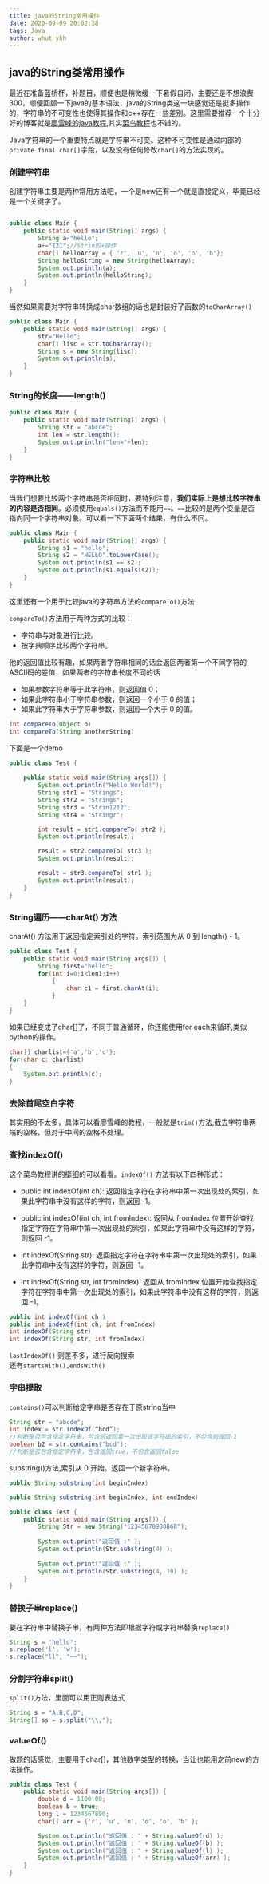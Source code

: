 ```yaml
---
title: java的String常用操作
date: 2020-09-09 20:02:38
tags: Java
author: whut ykh
---
```

##  java的String类常用操作
最近在准备蓝桥杯，补题目，顺便也是稍微缓一下暑假自闭，主要还是不想浪费300，顺便回顾一下java的基本语法，java的String类这一块感觉还是挺多操作的，字符串的不可变性也使得其操作和c++存在一些差别。这里需要推荐一个十分好的博客就是[廖雪峰的java教程](https://www.liaoxuefeng.com/wiki/1252599548343744),其实[菜鸟教程](https://www.runoob.com/java/java-string.html)也不错的。

Java字符串的一个重要特点就是字符串不可变。这种不可变性是通过内部的`private final char[]`字段，以及没有任何修改`char[]`的方法实现的。
<!-- more -->
### 创建字符串
创建字符串主要是两种常用方法吧，一个是new还有一个就是直接定义，毕竟已经是一个关键字了。
```java

public class Main {
    public static void main(String[] args) {
        String a="hello";
        a+="121";//Strin的+操作
        char[] helloArray = { 'r', 'u', 'n', 'o', 'o', 'b'};
        String helloString = new String(helloArray);
        System.out.println(a);
        System.out.println(helloString);
    }
}


```
当然如果需要对字符串转换成char数组的话也是封装好了函数的`toCharArray()`
```java
public class Main {
    public static void main(String[] args) {
        str="Hello";
        char[] lisc = str.toCharArray();
        String s = new String(lisc);
        System.out.println(s);
    }
}
```
### String的长度——length()
```java
public class Main {
    public static void main(String[] args) {
        String str = "abcde";
        int len = str.length();
        System.out.println("len="+len);
    }
}
```

### 字符串比较
当我们想要比较两个字符串是否相同时，要特别注意，**我们实际上是想比较字符串的内容是否相同**。必须使用`equals()`方法而不能用`==`。`==`比较的是两个变量是否指向同一个字符串对象。可以看一下下面两个结果，有什么不同。

```java
public class Main {
    public static void main(String[] args) {
        String s1 = "hello";
        String s2 = "HELLO".toLowerCase();
        System.out.println(s1 == s2);
        System.out.println(s1.equals(s2));
    }
}
```

这里还有一个用于比较java的字符串方法的`compareTo()`方法  

`compareTo()`方法用于两种方式的比较：
- 字符串与对象进行比较。
- 按字典顺序比较两个字符串。


他的返回值比较有趣，如果两者字符串相同的话会返回两者第一个不同字符的ASCII码的差值，如果两者的字符串长度不同的话
- 如果参数字符串等于此字符串，则返回值 0；
- 如果此字符串小于字符串参数，则返回一个小于 0 的值；
- 如果此字符串大于字符串参数，则返回一个大于 0 的值。

```java
int compareTo(Object o)
int compareTo(String anotherString)
```

下面是一个demo
```java
public class Test {
 
    public static void main(String args[]) {
        System.out.println("Hello World!");
        String str1 = "Strings";
        String str2 = "Strings";
        String str3 = "Strin1212";
        String str4 = "Stringr";

        int result = str1.compareTo( str2 );
        System.out.println(result);

        result = str2.compareTo( str3 );
        System.out.println(result);

        result = str3.compareTo( str1 );
        System.out.println(result);
    }
}
```

### String遍历——charAt() 方法
charAt() 方法用于返回指定索引处的字符。索引范围为从 0 到 length() - 1。

```java
public class Test {
    public static void main(String args[]) {
        String first="hello";
        for(int i=0;i<len1;i++)
            {
                char c1 = first.charAt(i);
            }
    }
}
```

如果已经变成了char[]了，不同于普通循环，你还能使用for each来循环,类似python的操作。
```java
char[] charlist={'a','b','c'};
for(char c: charlist)
{
    System.out.println(c);
}
```

### 去除首尾空白字符
其实用的不太多，具体可以看廖雪峰的教程，一般就是`trim()`方法,截去字符串两端的空格，但对于中间的空格不处理。

### 查找indexOf() 
这个菜鸟教程讲的挺细的可以看看。`indexOf()` 方法有以下四种形式：
- public int indexOf(int ch): 返回指定字符在字符串中第一次出现处的索引，如果此字符串中没有这样的字符，则返回 -1。

- public int indexOf(int ch, int fromIndex): 返回从 fromIndex 位置开始查找指定字符在字符串中第一次出现处的索引，如果此字符串中没有这样的字符，则返回 -1。

- int indexOf(String str): 返回指定字符在字符串中第一次出现处的索引，如果此字符串中没有这样的字符，则返回 -1。

- int indexOf(String str, int fromIndex): 返回从 fromIndex 位置开始查找指定字符在字符串中第一次出现处的索引，如果此字符串中没有这样的字符，则返回 -1。  

```java
public int indexOf(int ch )
public int indexOf(int ch, int fromIndex)
int indexOf(String str)
int indexOf(String str, int fromIndex)
```



`lastIndexOf()` 则差不多，进行反向搜索   
还有`startsWith(),endsWith()`

### 字串提取
`contains()`可以判断给定字串是否存在于原string当中

```java
String str = "abcde";
int index = str.indexOf(“bcd”); 
//判断是否包含指定字符串，包含则返回第一次出现该字符串的索引，不包含则返回-1
boolean b2 = str.contains("bcd");
//判断是否包含指定字符串，包含返回true，不包含返回false
```

substring()方法,索引从 0 开始。返回一个新字符串。  
```java
public String substring(int beginIndex)

public String substring(int beginIndex, int endIndex)
```

```java
public class Test {
    public static void main(String args[]) {
        String Str = new String("12345678908868");
 
        System.out.print("返回值 :" );
        System.out.println(Str.substring(4) );
 
        System.out.print("返回值 :" );
        System.out.println(Str.substring(4, 10) );
    }
}
```

### 替换子串replace()
要在字符串中替换子串，有两种方法即根据字符或字符串替换`replace()`
```java
String s = "hello";
s.replace('l', 'w'); 
s.replace("ll", "~~"); 
```

### 分割字符串split()
`split()`方法，里面可以用正则表达式  


```java
String s = "A,B,C,D";
String[] ss = s.split("\\,"); 
```

###  valueOf() 
做题的话感觉，主要用于char[]，其他数字类型的转换，当让也能用之前new的方法操作。

```java
public class Test {
    public static void main(String args[]) {
        double d = 1100.00;
        boolean b = true;
        long l = 1234567890;
        char[] arr = {'r', 'u', 'n', 'o', 'o', 'b' };

        System.out.println("返回值 : " + String.valueOf(d) );
        System.out.println("返回值 : " + String.valueOf(b) );
        System.out.println("返回值 : " + String.valueOf(l) );
        System.out.println("返回值 : " + String.valueOf(arr) );
    }
}

```